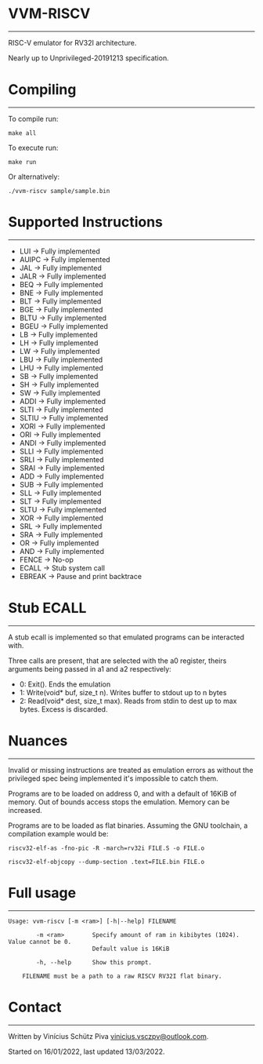 # VVM-RISCV
---
RISC-V emulator for RV32I architecture.

Nearly up to Unprivileged-20191213 specification.

# Compiling
---
To compile run:

`make all`

To execute run:

`make run`

Or alternatively:

`./vvm-riscv sample/sample.bin`

# Supported Instructions
---

* LUI   → Fully implemented
* AUIPC → Fully implemented
* JAL   → Fully implemented
* JALR  → Fully implemented
* BEQ   → Fully implemented
* BNE   → Fully implemented
* BLT   → Fully implemented
* BGE   → Fully implemented
* BLTU  → Fully implemented
* BGEU  → Fully implemented
* LB    → Fully implemented
* LH    → Fully implemented
* LW    → Fully implemented
* LBU   → Fully implemented
* LHU   → Fully implemented
* SB    → Fully implemented
* SH    → Fully implemented
* SW    → Fully implemented
* ADDI  → Fully implemented
* SLTI  → Fully implemented
* SLTIU → Fully implemented
* XORI  → Fully implemented
* ORI   → Fully implemented
* ANDI  → Fully implemented
* SLLI  → Fully implemented
* SRLI  → Fully implemented
* SRAI  → Fully implemented
* ADD   → Fully implemented
* SUB   → Fully implemented
* SLL   → Fully implemented
* SLT   → Fully implemented
* SLTU  → Fully implemented
* XOR   → Fully implemented
* SRL   → Fully implemented
* SRA   → Fully implemented
* OR → Fully implemented
* AND → Fully implemented
* FENCE → No-op
* ECALL → Stub system call
* EBREAK → Pause and print backtrace

# Stub ECALL
---

A stub ecall is implemented so that emulated programs can be interacted with.

Three calls are present, that are selected with the a0 register, theirs arguments being passed in a1 and a2 respectively:

* 0: Exit(). Ends the emulation
* 1: Write(void* buf, size_t n). Writes buffer to stdout up to n bytes
* 2: Read(void* dest, size_t max). Reads from stdin to dest up to max bytes. Excess is discarded.

# Nuances
---

Invalid or missing instructions are treated as emulation errors as without the privileged spec being implemented it's impossible to catch them.

Programs are to be loaded on address 0, and with a default of 16KiB of memory.
Out of bounds access stops the emulation. Memory can be increased.

Programs are to be loaded as flat binaries. Assuming the GNU toolchain, a compilation example would be:

`riscv32-elf-as -fno-pic -R -march=rv32i FILE.S -o FILE.o`

`riscv32-elf-objcopy --dump-section .text=FILE.bin FILE.o`

# Full usage
---

	Usage: vvm-riscv [-m <ram>] [-h|--help] FILENAME

			-m <ram>        Specify amount of ram in kibibytes (1024). Value cannot be 0.
							Default value is 16KiB

			-h, --help      Show this prompt.

		FILENAME must be a path to a raw RISCV RV32I flat binary.


# Contact
---

Written by Vinícius Schütz Piva <vinicius.vsczpv@outlook.com>.

Started on 16/01/2022, last updated 13/03/2022.
